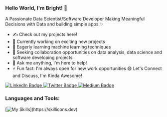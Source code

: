 ### Hello World, I'm Bright! 👋


A Passionate Data Scientist/Software Developer Making Meaningful Decisions with Data and building simple apps.✨
- ✍ Check out my projects here!
- 🔭 Currently working on exciting new projects
- 🌱 Eagerly learning machine learning techniques
- 👯 Seeking collaboration opportunities on data analysis, data science and software developing projects
- 💬 Ask me anything, I'm here to help!
- ⚡ Fun fact: I'm always open for new work opportunities 😄
Let's Connect and Discuss, I'm Kinda Awesome!

<div id="badges">
  <a href=www.linkedin.com/in/bright-eshun>
    <img src="https://img.shields.io/badge/LinkedIn-blue?style=for-the-badge&logo=linkedin&logoColor=white" alt="LinkedIn Badge"/>
  </a>
  <a href=https://twitter.com/bright_eshun_>
    <img src="https://img.shields.io/badge/Twitter-white?style=for-the-badge&logo=Twitter&logoColor=blue" alt="Twitter Badge"/>
  </a>
  <a href=https://brighteshun.medium.com>
    <img src="https://img.shields.io/badge/Medium-black?style=for-the-badge&logo=Medium&logoColor=white" alt="Medium Badge"/>
  </a>

### Languages and Tools:

[![My Skills](https://skillicons.dev/icons?i=python,mysql,vscode,github,flask,html,)](https://skillicons.dev)
